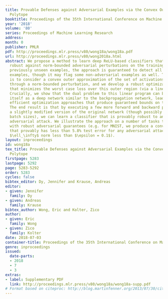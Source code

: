 ```yaml
---
title: Provable Defenses against Adversarial Examples via the Convex Outer Adversarial
  Polytope
booktitle: Proceedings of the 35th International Conference on Machine Learning
year: '2018'
volume: '80'
series: Proceedings of Machine Learning Research
address: 
month: 0
publisher: PMLR
pdf: http://proceedings.mlr.press/v80/wong18a/wong18a.pdf
url: http://proceedings.mlr.press/v80/wong2018a.html
abstract: We propose a method to learn deep ReLU-based classifiers that are provably
  robust against norm-bounded adversarial perturbations on the training data. For
  previously unseen examples, the approach is guaranteed to detect all adversarial
  examples, though it may flag some non-adversarial examples as well. The basic idea
  is to consider a convex outer approximation of the set of activations reachable
  through a norm-bounded perturbation, and we develop a robust optimization procedure
  that minimizes the worst case loss over this outer region (via a linear program).
  Crucially, we show that the dual problem to this linear program can be represented
  itself as a deep network similar to the backpropagation network, leading to very
  efficient optimization approaches that produce guaranteed bounds on the robust loss.
  The end result is that by executing a few more forward and backward passes through
  a slightly modified version of the original network (though possibly with much larger
  batch sizes), we can learn a classifier that is provably robust to any norm-bounded
  adversarial attack. We illustrate the approach on a number of tasks to train classifiers
  with robust adversarial guarantees (e.g. for MNIST, we produce a convolutional classifier
  that provably has less than 5.8% test error for any adversarial attack with bounded
  $\ell_\infty$ norm less than $\epsilon = 0.1$).
layout: inproceedings
id: wong18a
tex_title: Provable Defenses against Adversarial Examples via the Convex Outer Adversarial
  Polytope
firstpage: 5283
lastpage: 5292
page: 5283-5292
order: 5283
cycles: false
bibtex_editor: Dy, Jennifer and Krause, Andreas
editor:
- given: Jennifer
  family: Dy
- given: Andreas
  family: Krause
bibtex_author: Wong, Eric and Kolter, Zico
author:
- given: Eric
  family: Wong
- given: Zico
  family: Kolter
date: 2018-07-03
container-title: Proceedings of the 35th International Conference on Machine Learning
genre: inproceedings
issued:
  date-parts:
  - 2018
  - 7
  - 3
extras:
- label: Supplementary PDF
  link: http://proceedings.mlr.press/v80/wong18a/wong18a-supp.pdf
# Format based on citeproc: http://blog.martinfenner.org/2013/07/30/citeproc-yaml-for-bibliographies/
---
```

